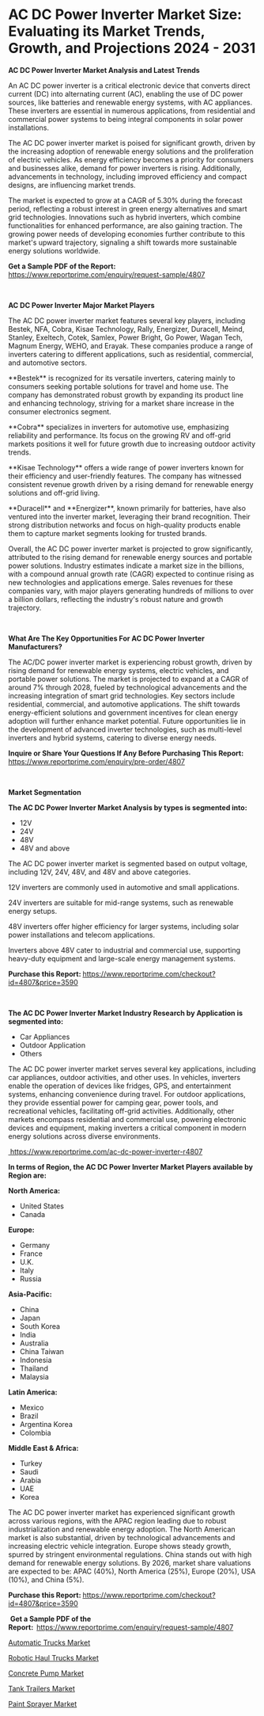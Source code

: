 <p><h1>AC DC Power Inverter Market Size: Evaluating its Market Trends, Growth, and Projections 2024 - 2031</h1></p><p><strong>AC DC Power Inverter Market Analysis and Latest Trends</strong></p>
<p><p>An AC DC power inverter is a critical electronic device that converts direct current (DC) into alternating current (AC), enabling the use of DC power sources, like batteries and renewable energy systems, with AC appliances. These inverters are essential in numerous applications, from residential and commercial power systems to being integral components in solar power installations.</p><p>The AC DC power inverter market is poised for significant growth, driven by the increasing adoption of renewable energy solutions and the proliferation of electric vehicles. As energy efficiency becomes a priority for consumers and businesses alike, demand for power inverters is rising. Additionally, advancements in technology, including improved efficiency and compact designs, are influencing market trends.</p><p>The market is expected to grow at a CAGR of 5.30% during the forecast period, reflecting a robust interest in green energy alternatives and smart grid technologies. Innovations such as hybrid inverters, which combine functionalities for enhanced performance, are also gaining traction. The growing power needs of developing economies further contribute to this market's upward trajectory, signaling a shift towards more sustainable energy solutions worldwide.</p></p>
<p><strong>Get a Sample PDF of the Report:&nbsp;</strong> <a href="https://www.reportprime.com/enquiry/request-sample/4807">https://www.reportprime.com/enquiry/request-sample/4807</a></p>
<p>&nbsp;</p>
<p><strong>AC DC Power Inverter Major Market Players</strong></p>
<p><p>The AC DC power inverter market features several key players, including Bestek, NFA, Cobra, Kisae Technology, Rally, Energizer, Duracell, Meind, Stanley, Exeltech, Cotek, Samlex, Power Bright, Go Power, Wagan Tech, Magnum Energy, WEHO, and Erayak. These companies produce a range of inverters catering to different applications, such as residential, commercial, and automotive sectors.</p><p>**Bestek** is recognized for its versatile inverters, catering mainly to consumers seeking portable solutions for travel and home use. The company has demonstrated robust growth by expanding its product line and enhancing technology, striving for a market share increase in the consumer electronics segment.</p><p>**Cobra** specializes in inverters for automotive use, emphasizing reliability and performance. Its focus on the growing RV and off-grid markets positions it well for future growth due to increasing outdoor activity trends.</p><p>**Kisae Technology** offers a wide range of power inverters known for their efficiency and user-friendly features. The company has witnessed consistent revenue growth driven by a rising demand for renewable energy solutions and off-grid living.</p><p>**Duracell** and **Energizer**, known primarily for batteries, have also ventured into the inverter market, leveraging their brand recognition. Their strong distribution networks and focus on high-quality products enable them to capture market segments looking for trusted brands.</p><p>Overall, the AC DC power inverter market is projected to grow significantly, attributed to the rising demand for renewable energy sources and portable power solutions. Industry estimates indicate a market size in the billions, with a compound annual growth rate (CAGR) expected to continue rising as new technologies and applications emerge. Sales revenues for these companies vary, with major players generating hundreds of millions to over a billion dollars, reflecting the industry's robust nature and growth trajectory.</p></p>
<p>&nbsp;</p>
<p><strong>What Are The Key Opportunities For AC DC Power Inverter Manufacturers?</strong></p>
<p><p>The AC/DC power inverter market is experiencing robust growth, driven by rising demand for renewable energy systems, electric vehicles, and portable power solutions. The market is projected to expand at a CAGR of around 7% through 2028, fueled by technological advancements and the increasing integration of smart grid technologies. Key sectors include residential, commercial, and automotive applications. The shift towards energy-efficient solutions and government incentives for clean energy adoption will further enhance market potential. Future opportunities lie in the development of advanced inverter technologies, such as multi-level inverters and hybrid systems, catering to diverse energy needs.</p></p>
<p><strong>Inquire or Share Your Questions If Any Before Purchasing This Report:</strong> <a href="https://www.reportprime.com/enquiry/pre-order/4807">https://www.reportprime.com/enquiry/pre-order/4807</a></p>
<p>&nbsp;</p>
<p><strong>Market Segmentation</strong></p>
<p><strong>The AC DC Power Inverter Market Analysis by types is segmented into:</strong></p>
<p><ul><li>12V</li><li>24V</li><li>48V</li><li>48V and above</li></ul></p>
<p><p>The AC DC power inverter market is segmented based on output voltage, including 12V, 24V, 48V, and 48V and above categories. </p><p>12V inverters are commonly used in automotive and small applications. </p><p>24V inverters are suitable for mid-range systems, such as renewable energy setups.</p><p>48V inverters offer higher efficiency for larger systems, including solar power installations and telecom applications. </p><p>Inverters above 48V cater to industrial and commercial use, supporting heavy-duty equipment and large-scale energy management systems.</p></p>
<p><strong>Purchase this Report:&nbsp;</strong><a href="https://www.reportprime.com/checkout?id=4807&price=3590">https://www.reportprime.com/checkout?id=4807&price=3590</a></p>
<p>&nbsp;</p>
<p><strong>The AC DC Power Inverter Market Industry Research by Application is segmented into:</strong></p>
<p><ul><li>Car Appliances</li><li>Outdoor Application</li><li>Others</li></ul></p>
<p><p>The AC DC power inverter market serves several key applications, including car appliances, outdoor activities, and other uses. In vehicles, inverters enable the operation of devices like fridges, GPS, and entertainment systems, enhancing convenience during travel. For outdoor applications, they provide essential power for camping gear, power tools, and recreational vehicles, facilitating off-grid activities. Additionally, other markets encompass residential and commercial use, powering electronic devices and equipment, making inverters a critical component in modern energy solutions across diverse environments.</p></p>
<p><a href="https://www.reportprime.com/ac-dc-power-inverter-r4807">&nbsp;https://www.reportprime.com/ac-dc-power-inverter-r4807</a></p>
<p><strong>In terms of Region, the AC DC Power Inverter Market Players available by Region are:</strong></p>
<p>
    <p> <strong> North America: </strong>
        <ul>
            <li>United States</li>
            <li>Canada</li>
        </ul>
        </p> 
    <p> <strong> Europe: </strong>
        <ul>
            <li>Germany</li>
            <li>France</li>
            <li>U.K.</li>
            <li>Italy</li>
            <li>Russia</li>
        </ul>
        </p> 
    <p> <strong> Asia-Pacific: </strong>
        <ul>
            <li>China</li>
            <li>Japan</li>
            <li>South Korea</li>
            <li>India</li>
            <li>Australia</li>
            <li>China Taiwan</li>
            <li>Indonesia</li>
            <li>Thailand</li>
            <li>Malaysia</li>
        </ul>
        </p> 
    <p> <strong> Latin America: </strong>
        <ul>
            <li>Mexico</li>
            <li>Brazil</li>
            <li>Argentina Korea</li>
            <li>Colombia</li>
        </ul>
        </p> 
    <p> <strong> Middle East & Africa: </strong>
        <ul>
            <li>Turkey</li>
            <li>Saudi</li>
            <li>Arabia</li>
            <li>UAE</li>
            <li>Korea</li>
        </ul>
    </p>
    </p>
<p><p>The AC DC power inverter market has experienced significant growth across various regions, with the APAC region leading due to robust industrialization and renewable energy adoption. The North American market is also substantial, driven by technological advancements and increasing electric vehicle integration. Europe shows steady growth, spurred by stringent environmental regulations. China stands out with high demand for renewable energy solutions. By 2026, market share valuations are expected to be: APAC (40%), North America (25%), Europe (20%), USA (10%), and China (5%).</p></p>
<p><strong>Purchase this Report: </strong><a href="https://www.reportprime.com/checkout?id=4807&price=3590">https://www.reportprime.com/checkout?id=4807&price=3590</a></p>
<p>&nbsp;<strong>Get a Sample PDF of the Report:&nbsp;&nbsp;</strong><a href="https://www.reportprime.com/enquiry/request-sample/4807">https://www.reportprime.com/enquiry/request-sample/4807</a></p>
<p><strong></strong></p>
<p><p><a href="https://issuu.com/reportprime-2/docs/automatic-trucks-market-size-2030.p_75d1869e665adf">Automatic Trucks Market</a></p><p><a href="https://issuu.com/reportprime-2/docs/robotic-haul-trucks-market-size-203_ab6ad0e41590bf">Robotic Haul Trucks Market</a></p><p><a href="https://www.linkedin.com/pulse/emerging-opportunities-challenges-global-concrete-pump-market-ky10e?trackingId=wNxgnj8HRBeenWWjTJpeUQ%3D%3D">Concrete Pump Market</a></p><p><a href="https://www.linkedin.com/pulse/driving-factors-behind-tank-trailers-market-trends-applications-yz8vc?trackingId=3Mt2A%2B0NQxWkfsnuag22LQ%3D%3D">Tank Trailers Market</a></p><p><a href="https://www.linkedin.com/pulse/what-driving-global-paint-sprayer-market-dive-trends-applications-bpbbc?trackingId=7q8g2F4GSPOAVuIs16J8sw%3D%3D">Paint Sprayer Market</a></p></p>